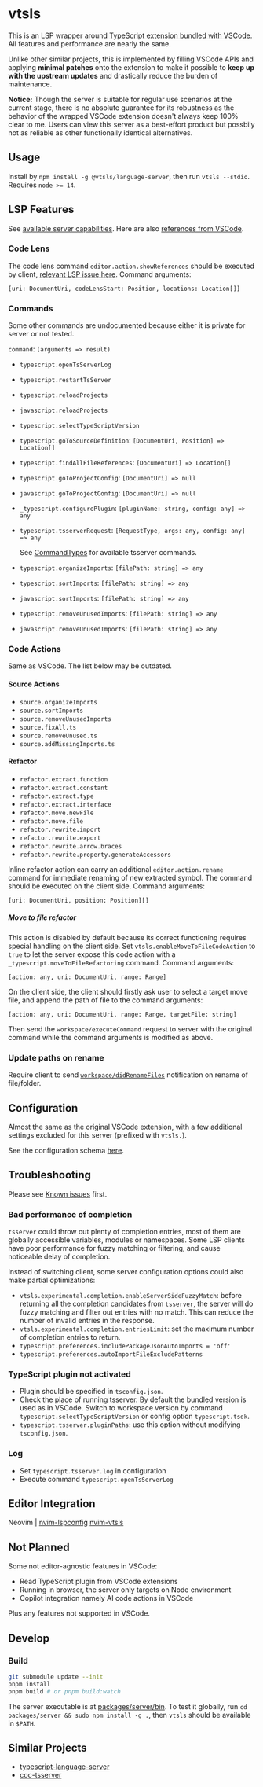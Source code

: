 # vtsls

This is an LSP wrapper around [TypeScript extension bundled with VSCode](https://github.com/microsoft/vscode/tree/838b48504cd9a2338e2ca9e854da9cec990c4d57/extensions/typescript-language-features). All features and performance are nearly the same.

Unlike other similar projects, this is implemented by filling VSCode APIs and applying **minimal patches** onto the extension to make it possible to **keep up with the upstream updates** and drastically reduce the burden of maintenance.

**Notice:** Though the server is suitable for regular use scenarios at the current stage, there is no absolute guarantee for its robustness as the behavior of the wrapped VSCode extension doesn't always keep 100% clear to me. Users can view this server as a best-effort product but possbily not as reliable as other functionally identical alternatives.

## Usage

Install by `npm install -g @vtsls/language-server`, then run `vtsls --stdio`. Requires `node >= 14`.

## LSP Features

See [available server capabilities](./packages/server/src/capabilities.ts). Here are also [references from VSCode](https://code.visualstudio.com/docs/typescript/typescript-editing).

### Code Lens

The code lens command `editor.action.showReferences` should be executed by client, [relevant LSP issue here](https://github.com/microsoft/language-server-protocol/issues/1148). Command arguments:

```
[uri: DocumentUri, codeLensStart: Position, locations: Location[]]
```

### Commands

Some other commands are undocumented because either it is private for server or not tested.

`command`: `(arguments => result)`

- `typescript.openTsServerLog`
- `typescript.restartTsServer`
- `typescript.reloadProjects`
- `javascript.reloadProjects`
- `typescript.selectTypeScriptVersion`
- `typescript.goToSourceDefinition`: `[DocumentUri, Position] => Location[]`
- `typescript.findAllFileReferences`: `[DocumentUri] => Location[]`
- `typescript.goToProjectConfig`: `[DocumentUri] => null`
- `javascript.goToProjectConfig`: `[DocumentUri] => null`
- `_typescript.configurePlugin`: `[pluginName: string, config: any] => any`
- `typescript.tsserverRequest`: `[RequestType, args: any, config: any] => any`

  See [CommandTypes](https://github.com/microsoft/TypeScript/blob/ed15865eb065006da26a233d07c7899103b67c08/src/server/protocol.ts) for available tsserver commands.

- `typescript.organizeImports`: `[filePath: string] => any`
- `typescript.sortImports`: `[filePath: string] => any`
- `javascript.sortImports`: `[filePath: string] => any`
- `typescript.removeUnusedImports`: `[filePath: string] => any`
- `javascript.removeUnusedImports`: `[filePath: string] => any`

### Code Actions

Same as VSCode. The list below may be outdated.

#### Source Actions

- `source.organizeImports`
- `source.sortImports`
- `source.removeUnusedImports`
- `source.fixAll.ts`
- `source.removeUnused.ts`
- `source.addMissingImports.ts`

#### Refactor

- `refactor.extract.function`
- `refactor.extract.constant`
- `refactor.extract.type`
- `refactor.extract.interface`
- `refactor.move.newFile`
- `refactor.move.file`
- `refactor.rewrite.import`
- `refactor.rewrite.export`
- `refactor.rewrite.arrow.braces`
- `refactor.rewrite.property.generateAccessors`

Inline refactor action can carry an additional `editor.action.rename` command for immediate renaming of new extracted symbol. The command should be executed on the client side. Command arguments:

```
[uri: DocumentUri, position: Position][]
```

##### Move to file refactor

This action is disabled by default because its correct functioning requires special handling on the client side. Set `vtsls.enableMoveToFileCodeAction` to `true` to let the server expose this code action with a `_typescript.moveToFileRefactoring` command. Command arguments:


```
[action: any, uri: DocumentUri, range: Range]
```

On the client side, the client should firstly ask user to select a target move file, and append the path of file to the command arguments:


```
[action: any, uri: DocumentUri, range: Range, targetFile: string]
```

Then send the `workspace/executeCommand` request to server with the original command while the command arguments is modified as above.

### Update paths on rename

Require client to send [`workspace/didRenameFiles`](https://microsoft.github.io/language-server-protocol/specifications/lsp/3.17/specification/#workspace_didRenameFiles) notification on rename of file/folder.

## Configuration

Almost the same as the original VSCode extension, with a few additional settings excluded for this server (prefixed with `vtsls.`).

See the configuration schema [here](./packages/service/configuration.schema.json).

## Troubleshooting

Please see [Known issues](https://github.com/yioneko/vtsls/issues/26) first.

### Bad performance of completion

`tsserver` could throw out plenty of completion entries, most of them are globally accessible variables, modules or namespaces. Some LSP clients have poor performance for fuzzy matching or filtering, and cause noticeable delay of completion.

Instead of switching client, some server configuration options could also make partial optimizations:

- `vtsls.experimental.completion.enableServerSideFuzzyMatch`: before returning all the completion candidates from `tsserver`, the server will do fuzzy matching and filter out entries with no match. This can reduce the number of invalid entries in the response.
- `vtsls.experimental.completion.entriesLimit`: set the maximum number of completion entries to return.
- `typescript.preferences.includePackageJsonAutoImports = 'off'`
- `typescript.preferences.autoImportFileExcludePatterns`

### TypeScript plugin not activated

- Plugin should be specified in `tsconfig.json`.
- Check the place of running tsserver. By default the bundled version is used as in VSCode. Switch to workspace version by command `typescript.selectTypeScriptVersion` or config option `typescript.tsdk`.
- `typescript.tsserver.pluginPaths`: use this option without modifying `tsconfig.json`.

### Log

- Set `typescript.tsserver.log` in configuration
- Execute command `typescript.openTsServerLog`

## Editor Integration

Neovim | [nvim-lspconfig](https://github.com/neovim/nvim-lspconfig/blob/master/doc/server_configurations.md#vtsls) [nvim-vtsls](https://github.com/yioneko/nvim-vtsls)

## Not Planned

Some not editor-agnostic features in VSCode:

- Read TypeScript plugin from VSCode extensions
- Running in browser, the server only targets on Node environment
- Copilot integration namely AI code actions in VSCode

Plus any features not supported in VSCode.

## Develop

### Build

```sh
git submodule update --init
pnpm install
pnpm build # or pnpm build:watch
```

The server executable is at [packages/server/bin](https://github.com/yioneko/vtsls/blob/main/packages/server/bin/vtsls.js). To test it globally, run `cd packages/server && sudo npm install -g .`, then `vtsls` should be available in `$PATH`.

## Similar Projects

- [typescript-language-server](https://github.com/typescript-language-server/typescript-language-server)
- [coc-tsserver](https://github.com/neoclide/coc-tsserver)
